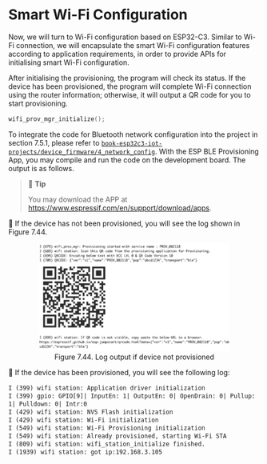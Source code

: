 # Smart Wi-Fi Configuration
Now, we will turn to Wi-Fi configuration based on ESP32-C3. Similar to
Wi-Fi connection, we will encapsulate the smart Wi-Fi configuration
features according to application requirements, in order to provide APIs
for initialising smart Wi-Fi configuration.

After initialising the provisioning, the program will check its status.
If the device has been provisioned, the program will complete Wi-Fi
connection using the router information; otherwise, it will output a QR
code for you to start provisioning.

```c
wifi_prov_mgr_initialize();
```

To integrate the code for Bluetooth network configuration into the
project in section 7.5.1, please refer to
[`book-esp32c3-iot-projects/device_firmware/4_network_config`](https://github.com/espressif/book-esp32c3-iot-projects/tree/main/device_firmware/4_network_config).
With the ESP BLE Provisioning App, you may compile and run the code on
the development board. The output is as follows.

> 📌 **Tip**
>
> You may download the APP at <https://www.espressif.com/en/support/download/apps>.

🌟 If the device has not been provisioned, you will see the log shown in
Figure 7.44.

<figure align="center">
    <img src="../../Pics/D7Z/7-44.png" width="90%">
    <figcaption>Figure 7.44. Log output if device not provisioned</figcaption>
</figure>

🌟 If the device has been provisioned, you will see the following log:

```shell
I (399) wifi station: Application driver initialization   
I (399) gpio: GPIO[9]| InputEn: 1| OutputEn: 0| OpenDrain: 0| Pullup: 1| Pulldown: 0| Intr:0 
I (429) wifi station: NVS Flash initialization   
I (429) wifi station: Wi-Fi initialization   
I (549) wifi station: Wi-Fi Provisioning initialization   
I (549) wifi station: Already provisioned, starting Wi-Fi STA   
I (809) wifi station: wifi_station_initialize finished.   
I (1939) wifi station: got ip:192.168.3.105
```
